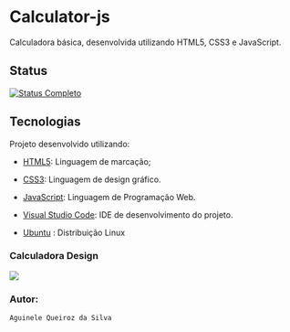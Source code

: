 # Calculator-js
Calculadora básica, desenvolvida utilizando HTML5, CSS3 e JavaScript.

## Status
[![Status Completo](https://img.shields.io/badge/STATUS-COMPLETO-green?style=for-the-badge)]()

## Tecnologias

Projeto desenvolvido utilizando:

* [HTML5](https://developer.mozilla.org/pt-BR/docs/Web/HTML): Linguagem de marcação;

* [CSS3](https://developer.mozilla.org/pt-BR/docs/Web/CSS): Linguagem de design gráfico.

* [JavaScript](https://developer.mozilla.org/pt-BR/docs/Web/JavaScript): Linguagem de Programação Web.

* [Visual Studio Code](https://code.visualstudio.com/): IDE de desenvolvimento do projeto.

* [Ubuntu](https://ubuntu.com/) : Distribuição Linux

### Calculadora Design

![](/assets/img/print-calculator.png)

### Autor:
    Aguinele Queiroz da Silva

